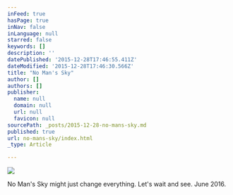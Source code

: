 ```yaml
---
inFeed: true
hasPage: true
inNav: false
inLanguage: null
starred: false
keywords: []
description: ''
datePublished: '2015-12-28T17:46:55.411Z'
dateModified: '2015-12-28T17:46:30.566Z'
title: "No Man's Sky"
author: []
authors: []
publisher:
  name: null
  domain: null
  url: null
  favicon: null
sourcePath: _posts/2015-12-28-no-mans-sky.md
published: true
url: no-mans-sky/index.html
_type: Article

---
```

![](https://the-grid-user-content.s3-us-west-2.amazonaws.com/1b0da324-a61b-4cad-9474-63584c0071cd.jpg)

No Man's Sky might just change everything. Let's wait and see. June 2016\.